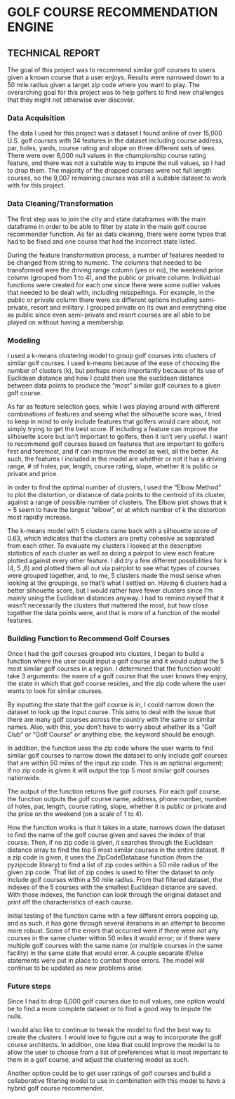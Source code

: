 # GOLF COURSE RECOMMENDATION ENGINE
## TECHNICAL REPORT

The goal of this project was to recommend similar golf courses to users given a known course that a user enjoys. Results were narrowed down to a 50 mile radius given a target zip code where you want to play. The overarching goal for this project was to help golfers to find new challenges that they might not otherwise ever discover.

### Data Acquisition
The data I used for this project was a dataset I found online of over 15,000 U.S. golf courses with 34 features in the dataset including course address, par, holes, yards, course rating and slope on three different sets of tees. There were over 6,000 null values in the championship course rating feature, and there was not a suitable way to impute the null values, so I had to drop them. The majority of the dropped courses were not full length courses, so the 9,007 remaining courses was still a suitable dataset to work with for this project.

### Data Cleaning/Transformation
The first step was to join the city and state dataframes with the main dataframe in order to be able to filter by state in the main golf course recommender function. As far as data cleaning, there were some typos that had to be fixed and one course that had the incorrect state listed.

During the feature transformation process, a number of features needed to be changed from string to numeric. The columns that needed to be transformed were the driving range column (yes or no), the weekend price column (grouped from 1 to 4), and the public or private column. Individual functions were created for each one since there were some outlier values that needed to be dealt with, including misspellings. For example, in the public or private column there were six different options including semi-private, resort and military. I grouped private on its own and everything else as public since even semi-private and resort courses are all able to be played on without having a membership.

### Modeling
I used a k-means clustering model to group golf courses into clusters of similar golf courses. I used k-means because of the ease of choosing the number of clusters (k), but perhaps more importantly because of its use of Euclidean distance and how I could then use the euclidean distance between data points to produce the “most” similar golf courses to a given golf course.

As far as feature selection goes, while I was playing around with different combinations of features and seeing what the silhouette score was, I tried to keep in mind to only include features that golfers would care about, not simply trying to get the best score. If including a feature can improve the silhouette score but isn’t important to golfers, then it isn’t very useful. I want to recommend golf courses based on features that are important to golfers first and foremost, and if can improve the model as well, all the better. As such, the features I included in the model are whether or not it has a driving range, # of holes, par, length, course rating, slope, whether it is public or private and price.

In order to find the optimal number of clusters, I used the “Elbow Method” to plot the distortion, or distance of data points to the centroid of its cluster, against a range of possible number of clusters. The Elbow plot shows that k = 5 seem to have the largest “elbow”, or at which number of k the distortion most rapidly increase.

The k-means model with 5 clusters came back with a silhouette score of 0.63, which indicates that the clusters are pretty cohesive as separated from each other. To evaluate my clusters I looked at the descriptive statistics of each cluster as well as doing a pairpot to view each feature plotted against every other feature. I did try a few different possibilities for k (4, 5 ,6) and plotted them all out via pairplot to see what types of courses were grouped together, and, to me, 5 clusters made the most sense when looking at the groupings, so that’s what I settled on. Having 6 clusters had a better silhouette score, but I would rather have fewer clusters since I’m mainly using the Euclidean distances anyway. I had to remind myself that it wasn’t necessarily the clusters that mattered the most, but how close together the data points were, and that is more of a function of the model features. 


### Building Function to Recommend Golf Courses
Once I had the golf courses grouped into clusters, I began to build a function where the user could input a golf course and it would output the 5 most similar golf courses in a region. I determined that the function would take 3 arguments: the name of a golf course that the user knows they enjoy, the state in which that golf course resides, and the zip code where the user wants to look for similar courses. 

By inputting the state that the golf course is in, I could narrow down the dataset to look up the input course. This aims to deal with the issue that there are many golf courses across the country with the same or similar names. Also, with this, you don’t have to worry about whether its a “Golf Club” or “Golf Course” or anything else; the keyword should be enough.

In addition, the function uses the zip code where the user wants to find similar golf courses to narrow down the dataset to only include golf courses that are within 50 miles of the input zip code. This is an optional argument; if no zip code is given it will output the top 5 most similar golf courses nationwide.

The output of the function returns five golf courses. For each golf course, the function outputs the golf course name, address, phone number, number of holes, par, length, course rating, slope, whether it is public or private and the price on the weekend (on a scale of 1 to 4).

How the function works is that it takes in a state, narrows down the dataset to find the name of the golf course given and saves the index of that course. Then, if no zip code is given, it searches through the Euclidean distance array to find the top 5 most similar courses in the entire dataset. If a zip code is given, it uses the ZipCodeDatabase function (from the pyzipcode library) to find a list of zip codes within a 50 mile radius of the given zip code. That list of zip codes is used to filter the dataset to only include golf courses within a 50 mile radius. From that filtered dataset, the indexes of the 5 courses with the smallest Euclidean distance are saved. With those indexes, the function can look through the original dataset and print off the characteristics of each course.

Initial testing of the function came with a few different errors popping up, and as such, it has gone through several iterations in an attempt to become more robust. Some of the errors that occurred were if there were not any courses in the same cluster within 50 miles it would error; or if there were multiple golf courses with the same name (or multiple courses in the same facility) in the same state that would error. A couple separate if/else statements were put in place to combat those errors. The model will continue to be updated as new problems arise.


### Future steps
Since I had to drop 6,000 golf courses due to null values, one option would be to find a more complete dataset or to find a good way to impute the nulls. 

I would also like to continue to tweak the model to find the best way to create the clusters. I would love to figure out a way to incorporate the golf course architects. In addition, one idea that could improve the model is to allow the user to choose from a list of preferences what is most important to them in a golf course, and adjust the clustering model as such. 

Another option could be to get user ratings of golf courses and build a collaborative filtering model to use in combination with this model to have a hybrid golf course recommender.







